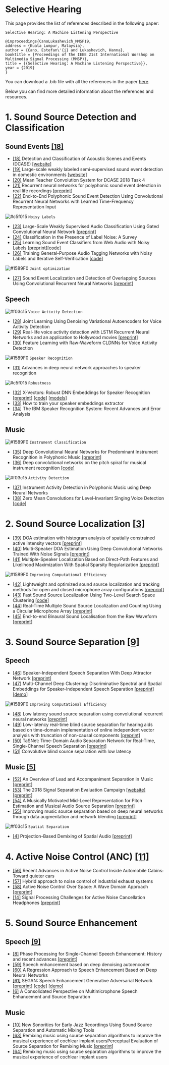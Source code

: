 # Selective Hearing

This page provides the list of references described in the following paper:


```
Selective Hearing: A Machine Listening Perspective

@inproceedings{CanoLukashevich_MMSP19,
address = {Kuala Lumpur, Malaysia},
author = {Cano, Estefan\'{i} and Lukashevich, Hanna},
booktitle = {Proceedings of the IEEE 21st International Worshop on Multimedia Signal Processing (MMSP)},
title = {{Selective Hearing: A Machine Listening Perspective}},
year = {2019}
}
```

You can download a .bib file with all the references in the paper [here](./MMSP19_SelectiveHearing.bib). 

Below you can find more detailed information about the references and resources.


# 1. Sound Source Detection and Classification

## Sound Events [[18]](https://trepo.tuni.fi//handle/10024/116599)
* [[18]](https://trepo.tuni.fi//handle/10024/116599) Detection and Classification of Acoustic Scenes and Events (DCASE) 
[[website]](http://dcase.community/)
* [[19]](http://dcase.community/documents/workshop2018/proceedings/DCASE2018Workshop_Serizel_22.pdf) Large-scale weakly labeled semi-supervised sound event detection in domestic environments 
[[website]](http://dcase.community/challenge2018/task-large-scale-weakly-labeled-semi-supervised-sound-event-detection)
* [[20]](http://dcase.community/documents/challenge2018/technical_reports/DCASE2018_Lu_19.pdf)  Mean Teacher Convolution System for DCASE 2018 Task 4 
* [[21]](https://ieeexplore.ieee.org/abstract/document/7472917) Recurrent neural networks for polyphonic sound event detection in real life recordings
[[preprint]](http://www.cs.tut.fi/sgn/arg/music/tuomasv/parascandolo-icassp2016.pdf)
* [[22]](https://arxiv.org/abs/1805.03647) End-to-End Polyphonic Sound Event Detection Using Convolutional Recurrent Neural Networks with Learned Time-Frequency Representation Input


![#c5f015](https://placehold.it/15/c5f015/000000?text=+) `Noisy Labels`
* [[23]](https://ieeexplore.ieee.org/document/8461975) Large-Scale Weakly Supervised Audio Classification Using Gated Convolutional Neural Network 
[[preprint]](http://personal.ee.surrey.ac.uk/Personal/W.Wang/papers/XuKWP_ICASSP_2018.pdf)
* [[24]](https://ieeexplore.ieee.org/abstract/document/6685834) Classification in the Presence of Label Noise: A Survey
* [[25]](https://ieeexplore.ieee.org/document/8683158) Learning Sound Event Classifiers from Web Audio with Noisy Labels [[preprint]](https://arxiv.org/abs/1901.01189)[[code]](https://github.com/edufonseca/icassp19)
* [[26]](http://dcase.community/documents/challenge2018/technical_reports/DCASE2018_Dorfer_999.pdf) Training General-Purpose Audio Tagging Networks with Noisy Labels and Iterative Self-Verification [[code]](https://github.com/CPJKU/dcase_task2)

![#1589F0](https://placehold.it/15/1589F0/000000?text=+) `Joint optimization`
* [[27]](https://ieeexplore.ieee.org/abstract/document/8567942) Sound Event Localization and Detection of Overlapping Sources Using Convolutional Recurrent Neural Networks [[preprint]](https://arxiv.org/abs/1807.00129)

## Speech
![#f03c15](https://placehold.it/15/f03c15/000000?text=+) `Voice Activity Detection`
* [[28]](https://www.isca-speech.org/archive/Interspeech_2018/pdfs/1151.pdf) Joint Learning Using Denoising Variational Autoencoders for Voice Activity Detection
* [[29]](https://ieeexplore.ieee.org/document/6637694) Real-life voice activity detection with LSTM Recurrent Neural Networks and an application to Hollywood movies [[preprint]](http://citeseerx.ist.psu.edu/viewdoc/download?doi=10.1.1.364.4084&rep=rep1&type=pdf)
* [[30]](https://pdfs.semanticscholar.org/31c7/4962122ba5fe1c469101b5bc2ae6d88c9c18.pdf) Feature Learning with Raw-Waveform CLDNNs for Voice Activity Detection

![#1589F0](https://placehold.it/15/1589F0/000000?text=+) `Speaker Recognition`
* [[31]](https://ieeexplore.ieee.org/abstract/document/7178885) Advances in deep neural network approaches to speaker recognition

![#c5f015](https://placehold.it/15/c5f015/000000?text=+) `Robustness`
* [[32]](https://ieeexplore.ieee.org/document/8461375) X-Vectors: Robust DNN Embeddings for Speaker Recognition [[preprint]](https://www.danielpovey.com/files/2018_icassp_xvectors.pdf) [[code]](https://github.com/kaldi-asr/kaldi/tree/master/egs/sre16/v2) [[models]](http://kaldi-asr.org/models/m3)
* [[33]](https://pdfs.semanticscholar.org/dae7/c5e90bbe1538192d85282757068fef79fafa.pdf?_ga=2.97114969.795981087.1569225783-1727351385.1568271670) How to train your speaker embeddings extractor
* [[34]](https://arxiv.org/pdf/1605.01635.pdf) The IBM Speaker Recognition System: Recent Advances and Error Analysis

## Music 
![#1589F0](https://placehold.it/15/1589F0/000000?text=+) `Instrument Classification`
* [[35]](https://ieeexplore.ieee.org/document/7755799) Deep Convolutional Neural Networks for Predominant Instrument Recognition in Polyphonic Music [[preprint]](https://arxiv.org/pdf/1605.09507.pdf)
* [[36]](https://arxiv.org/abs/1605.06644) Deep convolutional networks on the pitch spiral for musical instrument recognition [[code]](https://github.com/lostanlen/ismir2016)

![#f03c15](https://placehold.it/15/f03c15/000000?text=+) `Activity Detection`
* [[37]](http://ismir2018.ircam.fr/doc/pdfs/275_Paper.pdf) Instrument Activity Detection in Polyphonic Music using Deep Neural Networks
* [[38]](http://www.ofai.at/~jan.schlueter/pubs/2018_ismir.pdf) Zero Mean Convolutions for Level-Invariant Singing Voice Detection [[code]](https://github.com/f0k/ismir2018)

# 2. Sound Source Localization [[3]](https://hal.archives-ouvertes.fr/hal-01058575/document)
* [[39]](https://ieeexplore.ieee.org/document/7952211) DOA estimation with histogram analysis of spatially constrained active intensity vectors [[preprint]](https://pdfs.semanticscholar.org/db39/56916d941cdad01ac4c59cb6749e1e34e010.pdf)
* [[40]](https://ieeexplore.ieee.org/abstract/document/8651493) Multi-Speaker DOA Estimation Using Deep Convolutional Networks Trained With Noise Signals [[preprint]](https://arxiv.org/abs/1807.11722)
* [[41]](https://ieeexplore.ieee.org/document/8010441) Multiple-Speaker Localization Based on Direct-Path Features and Likelihood Maximization With Spatial Sparsity Regularization [[preprint]](https://arxiv.org/abs/1611.01172)

![#1589F0](https://placehold.it/15/1589F0/000000?text=+) `Improving Computational Efficiency`
* [[42]](https://www.sciencedirect.com/science/article/abs/pii/S0921889017309399?via%3Dihub) Lightweight and optimized sound source localization and tracking methods for open and closed microphone array configurations [[preprint]](https://arxiv.org/abs/1812.00115)
* [[43]](https://ieeexplore.ieee.org/document/7039285) Fast Sound Source Localization Using Two-Level Search Space Clustering [[code]](https://github.com/LeeTaewoo/fast_sound_source_localization_using_TLSSC)
* [[44]](https://ieeexplore.ieee.org/document/6557035) Real-Time Multiple Sound Source Localization and Counting Using a Circular Microphone Array [[preprint]](https://hal.archives-ouvertes.fr/hal-01367320/document)
* [[45]](https://ieeexplore.ieee.org/document/8683732) End-to-end Binaural Sound Localisation from the Raw Waveform [[preprint]](https://arxiv.org/abs/1904.01916)

# 3. Sound Source Separation [[9]](https://www.wiley.com/en-sg/Audio+Source+Separation+and+Speech+Enhancement-p-9781119279891)
## Speech
* [[46]](https://ieeexplore.ieee.org/abstract/document/8264702) Speaker-Independent Speech Separation With Deep Attractor Network [[preprint]](https://arxiv.org/abs/1707.03634)
* [[47]](https://ieeexplore.ieee.org/document/8461639) Multi-Channel Deep Clustering: Discriminative Spectral and Spatial Embeddings for Speaker-Independent Speech Separation [[preprint]](https://www.merl.com/publications/docs/TR2018-007.pdf) [[demo]](http://www.merl.com/demos/deep-clustering)

![#1589F0](https://placehold.it/15/1589F0/000000?text=+) `Improving Computational Efficiency`
* [[48]](https://ieeexplore.ieee.org/document/8169997) Low latency sound source separation using convolutional recurrent neural networks [[preprint]](http://www.cs.tut.fi/~tuomasv/papers/PID4978439.pdf)
* [[49]](https://ieeexplore.ieee.org/document/7952149) Low-latency real-time blind source separation for hearing aids based on time-domain implementation of online independent vector analysis with truncation of non-causal components [[preprint]](http://spandh.dcs.shef.ac.uk/chat2017/papers/CHAT_2017_sunohara.pdf)
* [[50]](https://ieeexplore.ieee.org/abstract/document/8462116) TaSNet: Time-Domain Audio Separation Network for Real-Time, Single-Channel Speech Separation [[preprint]](https://arxiv.org/abs/1711.00541)
* [[51]](https://ieeexplore.ieee.org/document/7602895) Convolutive blind source separation with low latency 

## Music [[5]](https://ieeexplore.ieee.org/document/8588410)

* [[52]](https://ieeexplore.ieee.org/abstract/document/8336997) An Overview of Lead and Accompaniment Separation in Music [[preprint]](https://arxiv.org/abs/1804.08300)
* [[53]](https://link.springer.com/chapter/10.1007/978-3-319-93764-9_28) The 2018 Signal Separation Evaluation Campaign [[website]](https://sisec18.unmix.app/#/) [[preprint]](https://arxiv.org/abs/1804.06267)
* [[54]](https://ieeexplore.ieee.org/document/5784290) A Musically Motivated Mid-Level Representation for Pitch Estimation and Musical Audio Source Separation [[preprint]](https://www.researchgate.net/publication/220373063_A_Musically_Motivated_Mid-Level_Representation_for_Pitch_Estimation_and_Musical_Audio_Source_Separation)
* [[55]](https://ieeexplore.ieee.org/document/7952158) Improving music source separation based on deep neural networks through data augmentation and network blending [[preprint]](https://pdfs.semanticscholar.org/76e4/fb97d6fa7c870f5f8ec6d78242d43650b282.pdf)

![#f03c15](https://placehold.it/15/f03c15/000000?text=+)  `Spatial Separation`
* [[4]](https://ieeexplore.ieee.org/document/7473924) Projection-Based Demixing of Spatial Audio [[preprint]](https://hal.inria.fr/hal-01260588/document)

# 4. Active Noise Control (ANC) [[11]](https://ieeexplore.ieee.org/abstract/document/763310)

* [[56]](https://ieeexplore.ieee.org/document/7736174) Recent Advances in Active Noise Control Inside Automobile Cabins: Toward quieter cars
* [[57]](https://www.sciencedirect.com/science/article/abs/pii/S0003682X17303079) Hybrid approach to noise control of industrial exhaust systems 
* [[58]](https://ieeexplore.ieee.org/abstract/document/8264817) Active Noise Control Over Space: A Wave Domain Approach [[preprint]](http://users.cecs.anu.edu.au/~thush/publications/2018/ANC_Aimee.pdf)
* [[14]](https://ieeexplore.ieee.org/document/8577985) Signal Processing Challenges for Active Noise Cancellation Headphones [[preprint]](http://ikspub.iks.rwth-aachen.de/pdfs/liebich18c.pdf)

# 5. Sound Source Enhancement
## Speech [[9]](https://www.wiley.com/en-sg/Audio+Source+Separation+and+Speech+Enhancement-p-9781119279891)
* [[8]](https://ieeexplore.ieee.org/document/7038277) Phase Processing for Single-Channel Speech Enhancement: History and recent advances [[preprint]](http://www.jonathanleroux.org/pdf/Gerkmann2015SPM03.pdf)
* [[59]](https://www.isca-speech.org/archive/archive_papers/interspeech_2013/i13_0436.pdf) Speech enhancement based on deep denoising autoencoder
* [[60]](https://ieeexplore.ieee.org/document/6932438) A Regression Approach to Speech Enhancement Based on Deep Neural Networks 
* [[61]](https://www.isca-speech.org/archive/Interspeech_2017/pdfs/1428.PDF) SEGAN: Speech Enhancement Generative Adversarial Network [[preprint]](https://arxiv.org/abs/1703.09452) [[code]](https://arxiv.org/abs/1703.09452) [[demo]](http://veu.talp.cat/segan/)
* [[6]](https://ieeexplore.ieee.org/document/7805139) A Consolidated Perspective on Multimicrophone Speech Enhancement and Source Separation

## Music
* [[10]](https://archives.ismir.net/ismir2015/paper/000190.pdf) New Sonorities for Early Jazz Recordings Using Sound Source Separation and Automatic Mixing Tools
* [[63]](http://www.aes.org/e-lib/browse.cfm?elib=19277) Remixing music using source separation algorithms to improve the musical experience of cochlear implant usersPerceptual Evaluation of Source Separation for Remixing Music [[preprint]](https://pdfs.semanticscholar.org/1afc/2d6d7ef1c07e63e773cf0d0fbeb1f61db83c.pdf)
* [[64]](https://asa.scitation.org/doi/10.1121/1.4971424) Remixing music using source separation algorithms to improve the musical experience of cochlear implant users



